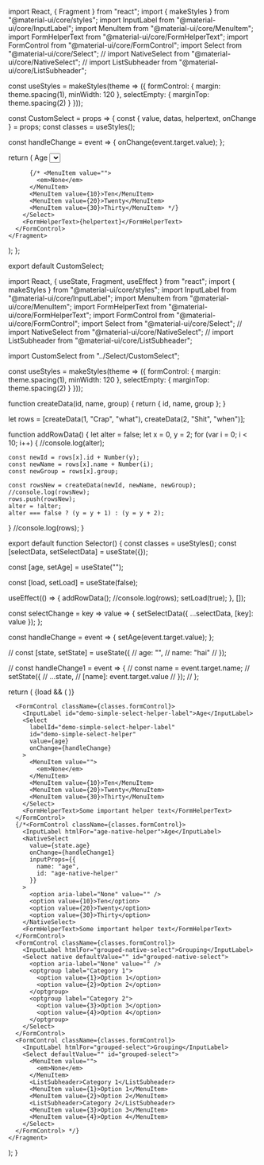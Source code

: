 import React, { Fragment } from "react";
import { makeStyles } from "@material-ui/core/styles";
import InputLabel from "@material-ui/core/InputLabel";
import MenuItem from "@material-ui/core/MenuItem";
import FormHelperText from "@material-ui/core/FormHelperText";
import FormControl from "@material-ui/core/FormControl";
import Select from "@material-ui/core/Select";
// import NativeSelect from "@material-ui/core/NativeSelect";
// import ListSubheader from "@material-ui/core/ListSubheader";

const useStyles = makeStyles(theme => ({
  formControl: {
    margin: theme.spacing(1),
    minWidth: 120
  },
  selectEmpty: {
    marginTop: theme.spacing(2)
  }
}));

const CustomSelect = props => {
  const { value, datas, helpertext, onChange } = props;
  const classes = useStyles();

  const handleChange = event => {
    onChange(event.target.value);
  };

  return (
    <Fragment>
      <FormControl className={classes.formControl}>
        <InputLabel id="demo-simple-select-helper-label">Age</InputLabel>
        <Select
          labelId="demo-simple-select-helper-label"
          id="demo-simple-select-helper"
          value={value}
          onChange={handleChange}
        >
          {datas.map((data, index) => (
            <MenuItem key={index} value={index}>
              {data.name}
            </MenuItem>
          ))}

          {/* <MenuItem value="">
            <em>None</em>
          </MenuItem>
          <MenuItem value={10}>Ten</MenuItem>
          <MenuItem value={20}>Twenty</MenuItem>
          <MenuItem value={30}>Thirty</MenuItem> */}
        </Select>
        <FormHelperText>{helpertext}</FormHelperText>
      </FormControl>
    </Fragment>
  );
};

export default CustomSelect;


import React, { useState, Fragment, useEffect } from "react";
import { makeStyles } from "@material-ui/core/styles";
import InputLabel from "@material-ui/core/InputLabel";
import MenuItem from "@material-ui/core/MenuItem";
import FormHelperText from "@material-ui/core/FormHelperText";
import FormControl from "@material-ui/core/FormControl";
import Select from "@material-ui/core/Select";
// import NativeSelect from "@material-ui/core/NativeSelect";
// import ListSubheader from "@material-ui/core/ListSubheader";

import CustomSelect from "../Select/CustomSelect";

const useStyles = makeStyles(theme => ({
  formControl: {
    margin: theme.spacing(1),
    minWidth: 120
  },
  selectEmpty: {
    marginTop: theme.spacing(2)
  }
}));

function createData(id, name, group) {
  return { id, name, group };
}

let rows = [createData(1, "Crap", "what"), createData(2, "Shit", "when")];

function addRowData() {
  let alter = false;
  let x = 0,
    y = 2;
  for (var i = 0; i < 10; i++) {
    //console.log(alter);

    const newId = rows[x].id + Number(y);
    const newName = rows[x].name + Number(i);
    const newGroup = rows[x].group;

    const rowsNew = createData(newId, newName, newGroup);
    //console.log(rowsNew);
    rows.push(rowsNew);
    alter = !alter;
    alter === false ? (y = y + 1) : (y = y + 2);
  }
  //console.log(rows);
}

export default function Selector() {
  const classes = useStyles();
  const [selectData, setSelectData] = useState({});

  const [age, setAge] = useState("");

  const [load, setLoad] = useState(false);

  useEffect(() => {
    addRowData();
    //console.log(rows);
    setLoad(true);
  }, []);

  const selectChange = key => value => {
    setSelectData({ ...selectData, [key]: value });
  };

  const handleChange = event => {
    setAge(event.target.value);
  };

  // const [state, setState] = useState({
  //   age: "",
  //   name: "hai"
  // });

  // const handleChange1 = event => {
  //   const name = event.target.name;
  //   setState({
  //     ...state,
  //     [name]: event.target.value
  //   });
  // };

  return (
    <Fragment>
      {load && (
        <CustomSelect
          datas={rows}
          onChange={selectChange}
          value={selectData.PopSelect}
          name="PopSelect"
          helpertext="important helper text"
        />
      )}

      <FormControl className={classes.formControl}>
        <InputLabel id="demo-simple-select-helper-label">Age</InputLabel>
        <Select
          labelId="demo-simple-select-helper-label"
          id="demo-simple-select-helper"
          value={age}
          onChange={handleChange}
        >
          <MenuItem value="">
            <em>None</em>
          </MenuItem>
          <MenuItem value={10}>Ten</MenuItem>
          <MenuItem value={20}>Twenty</MenuItem>
          <MenuItem value={30}>Thirty</MenuItem>
        </Select>
        <FormHelperText>Some important helper text</FormHelperText>
      </FormControl>
      {/*<FormControl className={classes.formControl}>
        <InputLabel htmlFor="age-native-helper">Age</InputLabel>
        <NativeSelect
          value={state.age}
          onChange={handleChange1}
          inputProps={{
            name: "age",
            id: "age-native-helper"
          }}
        >
          <option aria-label="None" value="" />
          <option value={10}>Ten</option>
          <option value={20}>Twenty</option>
          <option value={30}>Thirty</option>
        </NativeSelect>
        <FormHelperText>Some important helper text</FormHelperText>
      </FormControl>
      <FormControl className={classes.formControl}>
        <InputLabel htmlFor="grouped-native-select">Grouping</InputLabel>
        <Select native defaultValue="" id="grouped-native-select">
          <option aria-label="None" value="" />
          <optgroup label="Category 1">
            <option value={1}>Option 1</option>
            <option value={2}>Option 2</option>
          </optgroup>
          <optgroup label="Category 2">
            <option value={3}>Option 3</option>
            <option value={4}>Option 4</option>
          </optgroup>
        </Select>
      </FormControl>
      <FormControl className={classes.formControl}>
        <InputLabel htmlFor="grouped-select">Grouping</InputLabel>
        <Select defaultValue="" id="grouped-select">
          <MenuItem value="">
            <em>None</em>
          </MenuItem>
          <ListSubheader>Category 1</ListSubheader>
          <MenuItem value={1}>Option 1</MenuItem>
          <MenuItem value={2}>Option 2</MenuItem>
          <ListSubheader>Category 2</ListSubheader>
          <MenuItem value={3}>Option 3</MenuItem>
          <MenuItem value={4}>Option 4</MenuItem>
        </Select>
      </FormControl> */}
    </Fragment>
  );
}
